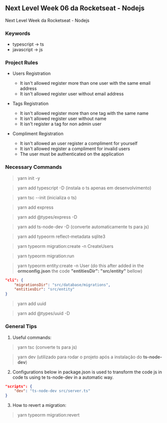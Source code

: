 ## Next Level Week 06 da Rocketseat - Nodejs
Next Level Week da Rocketseat - Nodejs

### Keywords
- typescript -> ts
- javascript -> js

### Project Rules
- Users Registration 
    - It isn't allowed register more than one user with the same email address
    - It isn't allowed register user without email address

- Tags Registration
    - It isn't allowed register more than one tag with the same name
    - It isn't allowed register user without name
    - It isn't register a tag for non admin user

- Compliment Registration
    - It isn't allowed an user register a compliment for yourself
    - It isn't allowed register a compliment for invalid users
    - The user must be authenticated on the application

### Necessary Commands

> yarn init -y

> yarn add typescript -D (instala o ts apenas em desenvolvimento)

> yarn tsc --init (inicializa o ts)

> yarn add express

> yarn add @types/express -D

> yarn add ts-node-dev -D (converte automaticamente ts para js)

> yarn add typeorm reflect-metadata sqlite3

> yarn typeorm migration:create -n CreateUsers

> yarn typeorm migration:run

> yarn typeorm entity:create -n User (do this after added in the **ormconfig.json** the code **"entitiesDir": "src/entity"** bellow)

```json
"cli": {
    "migrationsDir": "src/database/migrations",
    "entitiesDir": "src/entity"
}
```

> yarn add uuid

> yarn add @types/uuid -D


### General Tips

1) Useful commands:

> yarn tsc (converte ts para js)

> yarn dev (utilizado para rodar o projeto após a instalação do **ts-node-dev**)

2) Configurations below in package.json is used to transform the code js in code ts using te ts-node-dev in a automatic way.

```json
"scripts": {
    "dev": "ts-node-dev src/server.ts"
}
```
3) How to revert a migration:
> yarn typeorm migration:revert
